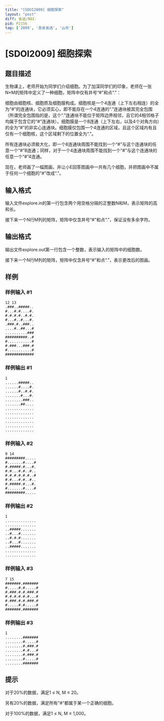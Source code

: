 ```yaml
---
title: "[SDOI2009] 细胞探索"
layout: "post"
diff: 省选/NOI-
pid: P2156
tag: ['2009', '各省省选', '山东']
---
```

# [SDOI2009] 细胞探索
## 题目描述

生物课上，老师开始为同学们介绍细胞。为了加深同学们的印象，老师在一张N×M的矩阵中定义了一种细胞，矩阵中仅有井号“#”和点“.”：

细胞由细胞核、细胞质及细胞膜构成。细胞核是一个4连通（上下左右相连）的全为“#”的连通块，它必须实心，即不能存在一个4连通的“.”连通块被其完全包围（所谓完全包围指的是，这个“.”连通块不能位于矩阵边界相邻，且它的4相邻格子均属于包含它的“#”连通块）。细胞膜是一个8连通（上下左右，以及4个对角方向）的全为“#”的非实心连通块。细胞膜仅包围一个4连通的区域，且这个区域内有且仅有一个细胞核，这个区域剩下的位置全为“.”。

所有连通块必须极大化，即一个8连通块周围不能找到一个“#”与这个连通块的任意一个“#”8连通；同样，对于一个4连通块周围不能找到一个“#”与这个连通块的任意一个“#”4连通。

现在，老师画了一幅图画，并让小E回答图画中一共有几个细胞，并把图画中不属于任何一个细胞的“#”改成“.”。

## 输入格式

输入文件explore.in的第一行包含两个用空格分隔的正整数N和M，表示矩阵的高和长。

接下来一个N行M列的矩阵，矩阵中仅含井号“#”和点“.”，保证没有多余字符。

## 输出格式

输出文件explore.out第一行包含一个整数，表示输入的矩阵中的细胞数。

接下来一个N行M列的矩阵，矩阵中仅含井号“#”和点“.”，表示更改后的图画。

## 样例

### 样例输入 #1
```
12 13
.###..#####..
#...#.#....#.
#.#.#.#..#.#.
#...#..#...#.
.###.#..###..
....#..##...#
..........###
##########..#
#...........#
#.###...###.#
#...........#
#############

```
### 样例输出 #1
```
1
......#####..
......#....#.
......#..#.#.
.......#...#.
........###..
.......##....
.............
.............
.............
.............
.............
.............

```
### 样例输入 #2
```
9 14
#########.....
#.......#....#
#.#####.#...#.
#.#...#.#..#..
#.#.#.#.#.#..#
#.#...#.#..#..
#.#####.#...#.
#.......#....#
#########.....

```
### 样例输出 #2
```
1
..............
..............
..#####.......
..#...#.......
..#.#.#.......
..#...#.......
..#####.......
..............
..............

```
### 样例输入 #3
```
7 15
#######.#######
#.....#.#.....#
#.###.#.#.###.#
#.#.#.#.#.#...#
#.###.#.#.###.#
#.....#.#.....#
#######.#######

```
### 样例输出 #3
```
1
........#######
........#.....#
........#.###.#
........#.#...#
........#.###.#
........#.....#
........#######

```
## 提示

对于20%的数据，满足1 ≤ N, M ≤ 20。

另有20%的数据，满足所有“#”都属于某一个正确的细胞。

对于100%的数据，满足1 ≤ N, M ≤ 1,000。

